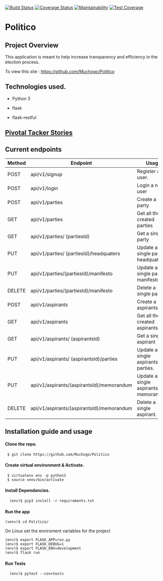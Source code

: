 [![Build Status](https://travis-ci.org/Muchogo/Politico.svg?branch=develop)](https://travis-ci.org/Muchogo/Politico)
[![Coverage Status](https://coveralls.io/repos/github/Muchogo/Politico/badge.svg)](https://coveralls.io/github/Muchogo/Politico)
[![Maintainability](https://api.codeclimate.com/v1/badges/93ca3eed08af43f26039/maintainability)](https://codeclimate.com/github/Muchogo/Politico/maintainability)
[![Test Coverage](https://api.codeclimate.com/v1/badges/93ca3eed08af43f26039/test_coverage)](https://codeclimate.com/github/Muchogo/Politico/test_coverage)

# Politico
## Project Overview
This application is meant to help increase transparency and efficiency in the election process.

To view this site : https://github.com/Muchogo/Politico


## Technologies used.

* Python 3

* flask
* flask-restful

## [Pivotal Tacker Stories](https://www.pivotaltracker.com/n/projects/2242705)

## Current endpoints

| Method  | Endpoint  | Usage  |
|---|---|---|
|POST | api/v1/signup | Register a user.  |   
|POST | api/v1/login | Login a new user  |  
|POST | api/v1/parties  | Create a new party  |   
|GET| api/v1/parties| Get all the created parties|
|GET| api/v1/parties/ (partiesId) | Get a single party|
|PUT|	api/v1/parties/ (partiesId)/headquaters |	Update a single parties headquaters.|
|PUT|	api/v1/parties/(partiesId)/manifesto |	Update a single parties manifesto.|
|DELETE	| api/v1/parties/(partiesId)/manifesto	| Delete a single parties.|
|POST | api/v1/aspirants  | Create a new aspirants  |   
|GET| api/v1/aspirants| Get all the created aspirants|
|GET| api/v1/aspirants/ (aspirantsId) | Get a single aspirant|
|PUT|	api/v1/aspirants/ (aspirantsId)/parties |	Update a single aspirants parties.|
|PUT|	api/v1/aspirants/(aspirantsId)/memorandum |	Update a single aspirants memorandum.|
|DELETE	| api/v1/aspirants/(aspirantsId)/memorandum	| Delete a single aspirant.|
## Installation guide and usage

#### **Clone the repo.**
  ```
   $ git clone https://github.com/Muchogo/Politico
  ```

#### **Create virtual environment & Activate.**
  ```
   $ virtualenv env -p python3
   $ source venv/bin/activate
   ```
#### **Install Dependancies.**
  ```
    (env)$ pip3 install -r requirements.txt
  ```

#### **Run the app**
```
(venv)$ cd Politico/
```

On Linux set the enviroment variables for the project
```
(env)$ export FLASK_APP=run.py
(env)$ export FLASK_DEBUG=1
(env)$ export FLASK_ENV=development
(env)$ flask run
```

#### **Run Tests**

  ```
    (env)$ pytest --cov=tests
  ```
